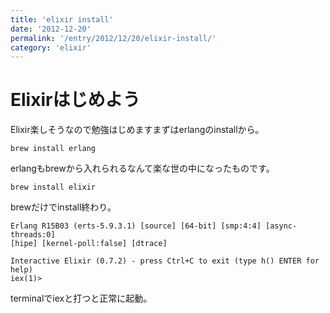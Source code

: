 ```yaml
---
title: 'elixir install'
date: '2012-12-20'
permalink: '/entry/2012/12/20/elixir-install/'
category: 'elixir'
---
```


# Elixirはじめよう

Elixir楽しそうなので勉強はじめますまずはerlangのinstallから。

    brew install erlang

erlangもbrewから入れられるなんて楽な世の中になったものです。

    brew install elixir

brewだけでinstall終わり。

```shell
Erlang R15B03 (erts-5.9.3.1) [source] [64-bit] [smp:4:4] [async-threads:0]
[hipe] [kernel-poll:false] [dtrace]

Interactive Elixir (0.7.2) - press Ctrl+C to exit (type h() ENTER for help)
iex(1)>
```

terminalでiexと打つと正常に起動。
